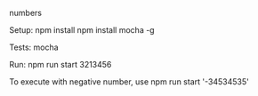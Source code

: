 numbers

Setup:
npm install
npm install mocha -g

Tests:
mocha

Run:
npm run start 3213456

To execute with negative number, use
npm run start '-34534535'

